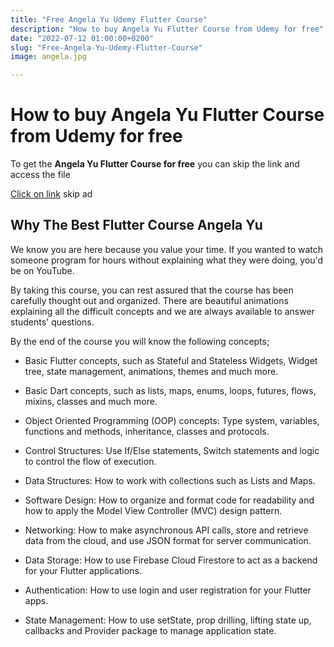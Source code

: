 ```yaml
---
title: "Free Angela Yu Udemy Flutter Course"
description: "How to buy Angela Yu Flutter Course from Udemy for free"
date: "2022-07-12 01:00:00+0200"
slug: "Free-Angela-Yu-Udemy-Flutter-Course"
image: angela.jpg

---
```


# How to buy Angela Yu Flutter Course from Udemy for free

To get the **Angela Yu Flutter Course for free** you can skip the link and access the file

[Click on link](http://bc.vc/6XlXFAb) skip ad

## Why The Best Flutter Course Angela Yu

We know you are here because you value your time. If you wanted to watch someone program for hours without explaining what they were doing, you'd be on YouTube. 

By taking this course, you can rest assured that the course has been carefully thought out and organized. There are beautiful animations explaining all the difficult concepts and we are always available to answer students' questions.

By the end of the course you will know the following concepts;


+ Basic Flutter concepts, such as Stateful and Stateless Widgets, Widget tree, state management, animations, themes and much more.

+ Basic Dart concepts, such as lists, maps, enums, loops, futures, flows, mixins, classes and much more.

+ Object Oriented Programming (OOP) concepts: Type system, variables, functions and methods, inheritance, classes and protocols.

+ Control Structures: Use If/Else statements, Switch statements and logic to control the flow of execution.

+ Data Structures: How to work with collections such as Lists and Maps.

+ Software Design: How to organize and format code for readability and how to apply the Model View Controller (MVC) design pattern.

+ Networking: How to make asynchronous API calls, store and retrieve data from the cloud, and use JSON format for server communication.

+ Data Storage: How to use Firebase Cloud Firestore to act as a backend for your Flutter applications.

+ Authentication: How to use login and user registration for your Flutter apps.

+ State Management: How to use setState, prop drilling, lifting state up, callbacks and Provider package to manage application state.

